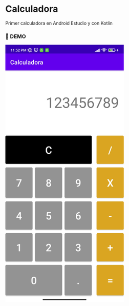 # Calculadora
Primer calculadora en Android Estudio y con Kotlin
### 📲 DEMO
<img src="./src/calculadora.jpg" width="370"/>
